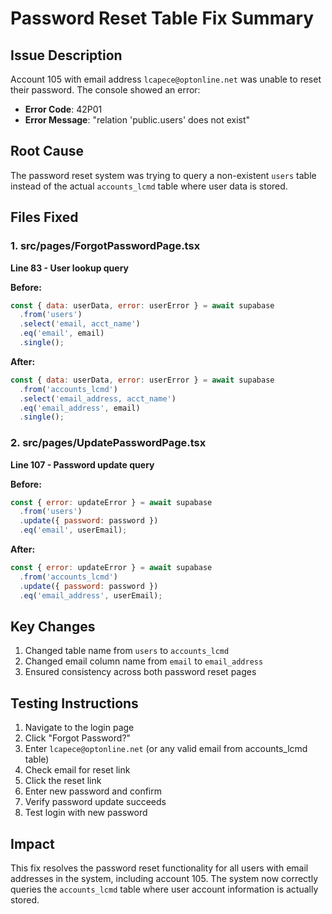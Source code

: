 # Password Reset Table Fix Summary

## Issue Description
Account 105 with email address `lcapece@optonline.net` was unable to reset their password. The console showed an error:
- **Error Code**: 42P01
- **Error Message**: "relation 'public.users' does not exist"

## Root Cause
The password reset system was trying to query a non-existent `users` table instead of the actual `accounts_lcmd` table where user data is stored.

## Files Fixed

### 1. src/pages/ForgotPasswordPage.tsx
**Line 83 - User lookup query**

**Before:**
```javascript
const { data: userData, error: userError } = await supabase
  .from('users')
  .select('email, acct_name')
  .eq('email', email)
  .single();
```

**After:**
```javascript
const { data: userData, error: userError } = await supabase
  .from('accounts_lcmd')
  .select('email_address, acct_name')
  .eq('email_address', email)
  .single();
```

### 2. src/pages/UpdatePasswordPage.tsx
**Line 107 - Password update query**

**Before:**
```javascript
const { error: updateError } = await supabase
  .from('users')
  .update({ password: password })
  .eq('email', userEmail);
```

**After:**
```javascript
const { error: updateError } = await supabase
  .from('accounts_lcmd')
  .update({ password: password })
  .eq('email_address', userEmail);
```

## Key Changes
1. Changed table name from `users` to `accounts_lcmd`
2. Changed email column name from `email` to `email_address`
3. Ensured consistency across both password reset pages

## Testing Instructions
1. Navigate to the login page
2. Click "Forgot Password?"
3. Enter `lcapece@optonline.net` (or any valid email from accounts_lcmd table)
4. Check email for reset link
5. Click the reset link
6. Enter new password and confirm
7. Verify password update succeeds
8. Test login with new password

## Impact
This fix resolves the password reset functionality for all users with email addresses in the system, including account 105. The system now correctly queries the `accounts_lcmd` table where user account information is actually stored.

